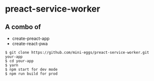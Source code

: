 # preact-service-worker

## A combo of
- create-preact-app
- create-react-pwa

```
$ git clone https://github.com/mini-eggs/preact-service-worker.git your-app
$ cd your-app
$ yarn 
$ npm start for dev mode
$ npm run build for prod
```